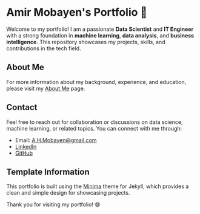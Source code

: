 # Amir Mobayen's Portfolio 👋

Welcome to my portfolio! I am a passionate **Data Scientist** and **IT Engineer** with a strong foundation in **machine learning**, **data analysis**, and **business intelligence**. This repository showcases my projects, skills, and contributions in the tech field.

## About Me

For more information about my background, experience, and education, please visit my [About Me](about/) page.

## Contact

Feel free to reach out for collaboration or discussions on data science, machine learning, or related topics. You can connect with me through:

- Email: [A.H.Mobayen@gmail.com](mailto:A.H.Mobayen@gmail.com)
- [LinkedIn](https://linkedin.com/in/amir-mobayen)
- [GitHub](https://github.com/ahmobayen)

## Template Information

This portfolio is built using the [Minima](https://github.com/jekyll/minima) theme for Jekyll, which provides a clean and simple design for showcasing projects.

Thank you for visiting my portfolio! 😄
